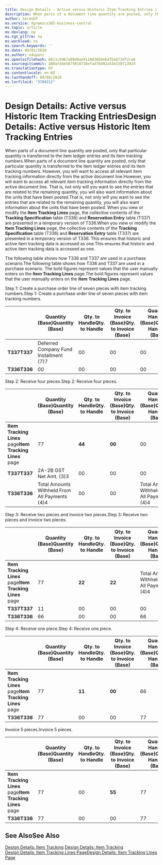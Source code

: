 ```yaml
---
title: Design Details - Active versus Historic Item Tracking Entries | Microsoft Docs
description: When parts of a document line quantity are posted, only that particular quantity is transferred to the item ledger entries and its item tracking numbers. However, you will want to access all relevant item tracking information directly from the active document line. That is, not only will you want to see the entries that are related to the remaining quantity, you will also want information about the units that have been posted. When you view or modify the **Item Tracking Lines** page, the collective contents of the **Tracking Specification** table (T336) and **Reservation Entry** table (T337) are presented in a temporary version of T336. This ensures that historic and active item tracking data is accessed as one.
author: SorenGP
ms.service: dynamics365-business-central
ms.topic: article
ms.devlang: na
ms.tgt_pltfrm: na
ms.workload: na
ms.search.keywords: ''
ms.date: 04/01/2020
ms.author: edupont
ms.openlocfilehash: 6611c6967a89d9a94110d30b0ebdfbe872df2ce8
ms.sourcegitcommit: a80afd4e5075018716efad76d82a54e158f1392d
ms.translationtype: HT
ms.contentlocale: en-NZ
ms.lasthandoff: 09/09/2020
ms.locfileid: "3788312"
---
```

# <a name="design-details-active-versus-historic-item-tracking-entries"></a><span data-ttu-id="e55c1-107">Design Details: Active versus Historic Item Tracking Entries</span><span class="sxs-lookup"><span data-stu-id="e55c1-107">Design Details: Active versus Historic Item Tracking Entries</span></span>
<span data-ttu-id="e55c1-108">When parts of a document line quantity are posted, only that particular quantity is transferred to the item ledger entries and its item tracking numbers.</span><span class="sxs-lookup"><span data-stu-id="e55c1-108">When parts of a document line quantity are posted, only that particular quantity is transferred to the item ledger entries and its item tracking numbers.</span></span> <span data-ttu-id="e55c1-109">However, you will want to access all relevant item tracking information directly from the active document line.</span><span class="sxs-lookup"><span data-stu-id="e55c1-109">However, you will want to access all relevant item tracking information directly from the active document line.</span></span> <span data-ttu-id="e55c1-110">That is, not only will you want to see the entries that are related to the remaining quantity, you will also want information about the units that have been posted.</span><span class="sxs-lookup"><span data-stu-id="e55c1-110">That is, not only will you want to see the entries that are related to the remaining quantity, you will also want information about the units that have been posted.</span></span> <span data-ttu-id="e55c1-111">When you view or modify the **Item Tracking Lines** page, the collective contents of the **Tracking Specification** table (T336) and **Reservation Entry** table (T337) are presented in a temporary version of T336.</span><span class="sxs-lookup"><span data-stu-id="e55c1-111">When you view or modify the **Item Tracking Lines** page, the collective contents of the **Tracking Specification** table (T336) and **Reservation Entry** table (T337) are presented in a temporary version of T336.</span></span> <span data-ttu-id="e55c1-112">This ensures that historic and active item tracking data is accessed as one.</span><span class="sxs-lookup"><span data-stu-id="e55c1-112">This ensures that historic and active item tracking data is accessed as one.</span></span>  

 <span data-ttu-id="e55c1-113">The following table shows how T336 and T337 are used in a purchase scenario.</span><span class="sxs-lookup"><span data-stu-id="e55c1-113">The following table shows how T336 and T337 are used in a purchase scenario.</span></span> <span data-ttu-id="e55c1-114">The bold figures represent values that the user manually enters on the **Item Tracking Lines** page.</span><span class="sxs-lookup"><span data-stu-id="e55c1-114">The bold figures represent values that the user manually enters on the **Item Tracking Lines** page.</span></span>  

 <span data-ttu-id="e55c1-115">Step 1: Create a purchase order line of seven pieces with item tracking numbers.</span><span class="sxs-lookup"><span data-stu-id="e55c1-115">Step 1: Create a purchase order line of seven pieces with item tracking numbers.</span></span>  

||<span data-ttu-id="e55c1-116">**Quantity (Base)**</span><span class="sxs-lookup"><span data-stu-id="e55c1-116">**Quantity (Base)**</span></span>|<span data-ttu-id="e55c1-117">**Qty. to Handle**</span><span class="sxs-lookup"><span data-stu-id="e55c1-117">**Qty. to Handle**</span></span>|<span data-ttu-id="e55c1-118">**Qty. to Invoice (Base)**</span><span class="sxs-lookup"><span data-stu-id="e55c1-118">**Qty. to Invoice (Base)**</span></span>|<span data-ttu-id="e55c1-119">**Quantity Handled (Base)**</span><span class="sxs-lookup"><span data-stu-id="e55c1-119">**Quantity Handled (Base)**</span></span>|<span data-ttu-id="e55c1-120">**Quantity Invoiced (Base)**</span><span class="sxs-lookup"><span data-stu-id="e55c1-120">**Quantity Invoiced (Base)**</span></span>|  
|-|----------------------------------------------|--------------------------------------------|------------------------------------------------------|-------------------------------------------------------|--------------------------------------------------------|  
|<span data-ttu-id="e55c1-121">**T337**</span><span class="sxs-lookup"><span data-stu-id="e55c1-121">**T337**</span></span>|<span data-ttu-id="e55c1-122">Deferred Company Fund Installment (7)</span><span class="sxs-lookup"><span data-stu-id="e55c1-122">7</span></span>|<span data-ttu-id="e55c1-123">0</span><span class="sxs-lookup"><span data-stu-id="e55c1-123">0</span></span>|<span data-ttu-id="e55c1-124">0</span><span class="sxs-lookup"><span data-stu-id="e55c1-124">0</span></span>|<span data-ttu-id="e55c1-125">0</span><span class="sxs-lookup"><span data-stu-id="e55c1-125">0</span></span>|<span data-ttu-id="e55c1-126">0</span><span class="sxs-lookup"><span data-stu-id="e55c1-126">0</span></span>|  
|<span data-ttu-id="e55c1-127">**T336**</span><span class="sxs-lookup"><span data-stu-id="e55c1-127">**T336**</span></span>|<span data-ttu-id="e55c1-128">0</span><span class="sxs-lookup"><span data-stu-id="e55c1-128">0</span></span>|<span data-ttu-id="e55c1-129">0</span><span class="sxs-lookup"><span data-stu-id="e55c1-129">0</span></span>|<span data-ttu-id="e55c1-130">0</span><span class="sxs-lookup"><span data-stu-id="e55c1-130">0</span></span>|<span data-ttu-id="e55c1-131">0</span><span class="sxs-lookup"><span data-stu-id="e55c1-131">0</span></span>|<span data-ttu-id="e55c1-132">0</span><span class="sxs-lookup"><span data-stu-id="e55c1-132">0</span></span>|  

 <span data-ttu-id="e55c1-133">Step 2: Receive four pieces.</span><span class="sxs-lookup"><span data-stu-id="e55c1-133">Step 2: Receive four pieces.</span></span>  

||<span data-ttu-id="e55c1-134">**Quantity (Base)**</span><span class="sxs-lookup"><span data-stu-id="e55c1-134">**Quantity (Base)**</span></span>|<span data-ttu-id="e55c1-135">**Qty. to Handle**</span><span class="sxs-lookup"><span data-stu-id="e55c1-135">**Qty. to Handle**</span></span>|<span data-ttu-id="e55c1-136">**Qty. to Invoice (Base)**</span><span class="sxs-lookup"><span data-stu-id="e55c1-136">**Qty. to Invoice (Base)**</span></span>|<span data-ttu-id="e55c1-137">**Quantity Handled (Base)**</span><span class="sxs-lookup"><span data-stu-id="e55c1-137">**Quantity Handled (Base)**</span></span>|<span data-ttu-id="e55c1-138">**Quantity Invoiced (Base)**</span><span class="sxs-lookup"><span data-stu-id="e55c1-138">**Quantity Invoiced (Base)**</span></span>|  
|-|----------------------------------------------|--------------------------------------------|------------------------------------------------------|-------------------------------------------------------|--------------------------------------------------------|  
|<span data-ttu-id="e55c1-139">**Item Tracking Lines** page</span><span class="sxs-lookup"><span data-stu-id="e55c1-139">**Item Tracking Lines** page</span></span>|<span data-ttu-id="e55c1-140">7</span><span class="sxs-lookup"><span data-stu-id="e55c1-140">7</span></span>|<span data-ttu-id="e55c1-141">**4**</span><span class="sxs-lookup"><span data-stu-id="e55c1-141">**4**</span></span>|<span data-ttu-id="e55c1-142">**0**</span><span class="sxs-lookup"><span data-stu-id="e55c1-142">**0**</span></span>|<span data-ttu-id="e55c1-143">0</span><span class="sxs-lookup"><span data-stu-id="e55c1-143">0</span></span>|<span data-ttu-id="e55c1-144">0</span><span class="sxs-lookup"><span data-stu-id="e55c1-144">0</span></span>|  
|<span data-ttu-id="e55c1-145">**T337**</span><span class="sxs-lookup"><span data-stu-id="e55c1-145">**T337**</span></span>|<span data-ttu-id="e55c1-146">2A-2B GST Net Amt. (3)</span><span class="sxs-lookup"><span data-stu-id="e55c1-146">3</span></span>|<span data-ttu-id="e55c1-147">0</span><span class="sxs-lookup"><span data-stu-id="e55c1-147">0</span></span>|<span data-ttu-id="e55c1-148">0</span><span class="sxs-lookup"><span data-stu-id="e55c1-148">0</span></span>|<span data-ttu-id="e55c1-149">0</span><span class="sxs-lookup"><span data-stu-id="e55c1-149">0</span></span>|<span data-ttu-id="e55c1-150">0</span><span class="sxs-lookup"><span data-stu-id="e55c1-150">0</span></span>|  
|<span data-ttu-id="e55c1-151">**T336**</span><span class="sxs-lookup"><span data-stu-id="e55c1-151">**T336**</span></span>|<span data-ttu-id="e55c1-152">Total Amounts Withheld From All Payments (4)</span><span class="sxs-lookup"><span data-stu-id="e55c1-152">4</span></span>|<span data-ttu-id="e55c1-153">0</span><span class="sxs-lookup"><span data-stu-id="e55c1-153">0</span></span>|<span data-ttu-id="e55c1-154">0</span><span class="sxs-lookup"><span data-stu-id="e55c1-154">0</span></span>|<span data-ttu-id="e55c1-155">Total Amounts Withheld From All Payments (4)</span><span class="sxs-lookup"><span data-stu-id="e55c1-155">4</span></span>|<span data-ttu-id="e55c1-156">0</span><span class="sxs-lookup"><span data-stu-id="e55c1-156">0</span></span>|  

 <span data-ttu-id="e55c1-157">Step 3: Receive two pieces and invoice two pieces.</span><span class="sxs-lookup"><span data-stu-id="e55c1-157">Step 3: Receive two pieces and invoice two pieces.</span></span>  

||<span data-ttu-id="e55c1-158">**Quantity (Base)**</span><span class="sxs-lookup"><span data-stu-id="e55c1-158">**Quantity (Base)**</span></span>|<span data-ttu-id="e55c1-159">**Qty. to Handle**</span><span class="sxs-lookup"><span data-stu-id="e55c1-159">**Qty. to Handle**</span></span>|<span data-ttu-id="e55c1-160">**Qty. to Invoice (Base)**</span><span class="sxs-lookup"><span data-stu-id="e55c1-160">**Qty. to Invoice (Base)**</span></span>|<span data-ttu-id="e55c1-161">**Quantity Handled (Base)**</span><span class="sxs-lookup"><span data-stu-id="e55c1-161">**Quantity Handled (Base)**</span></span>|<span data-ttu-id="e55c1-162">**Quantity Invoiced (Base)**</span><span class="sxs-lookup"><span data-stu-id="e55c1-162">**Quantity Invoiced (Base)**</span></span>|  
|-|----------------------------------------------|--------------------------------------------|------------------------------------------------------|-------------------------------------------------------|--------------------------------------------------------|  
|<span data-ttu-id="e55c1-163">**Item Tracking Lines** page</span><span class="sxs-lookup"><span data-stu-id="e55c1-163">**Item Tracking Lines** page</span></span>|<span data-ttu-id="e55c1-164">7</span><span class="sxs-lookup"><span data-stu-id="e55c1-164">7</span></span>|<span data-ttu-id="e55c1-165">**2**</span><span class="sxs-lookup"><span data-stu-id="e55c1-165">**2**</span></span>|<span data-ttu-id="e55c1-166">**2**</span><span class="sxs-lookup"><span data-stu-id="e55c1-166">**2**</span></span>|<span data-ttu-id="e55c1-167">Total Amounts Withheld From All Payments (4)</span><span class="sxs-lookup"><span data-stu-id="e55c1-167">4</span></span>|<span data-ttu-id="e55c1-168">0</span><span class="sxs-lookup"><span data-stu-id="e55c1-168">0</span></span>|  
|<span data-ttu-id="e55c1-169">**T337**</span><span class="sxs-lookup"><span data-stu-id="e55c1-169">**T337**</span></span>|<span data-ttu-id="e55c1-170">1</span><span class="sxs-lookup"><span data-stu-id="e55c1-170">1</span></span>|<span data-ttu-id="e55c1-171">0</span><span class="sxs-lookup"><span data-stu-id="e55c1-171">0</span></span>|<span data-ttu-id="e55c1-172">0</span><span class="sxs-lookup"><span data-stu-id="e55c1-172">0</span></span>|<span data-ttu-id="e55c1-173">0</span><span class="sxs-lookup"><span data-stu-id="e55c1-173">0</span></span>|<span data-ttu-id="e55c1-174">0</span><span class="sxs-lookup"><span data-stu-id="e55c1-174">0</span></span>|  
|<span data-ttu-id="e55c1-175">**T336**</span><span class="sxs-lookup"><span data-stu-id="e55c1-175">**T336**</span></span>|<span data-ttu-id="e55c1-176">6</span><span class="sxs-lookup"><span data-stu-id="e55c1-176">6</span></span>|<span data-ttu-id="e55c1-177">0</span><span class="sxs-lookup"><span data-stu-id="e55c1-177">0</span></span>|<span data-ttu-id="e55c1-178">0</span><span class="sxs-lookup"><span data-stu-id="e55c1-178">0</span></span>|<span data-ttu-id="e55c1-179">6</span><span class="sxs-lookup"><span data-stu-id="e55c1-179">6</span></span>|<span data-ttu-id="e55c1-180">2</span><span class="sxs-lookup"><span data-stu-id="e55c1-180">2</span></span>|  

 <span data-ttu-id="e55c1-181">Step 4: Receive one piece.</span><span class="sxs-lookup"><span data-stu-id="e55c1-181">Step 4: Receive one piece.</span></span>  

||<span data-ttu-id="e55c1-182">**Quantity (Base)**</span><span class="sxs-lookup"><span data-stu-id="e55c1-182">**Quantity (Base)**</span></span>|<span data-ttu-id="e55c1-183">**Qty. to Handle**</span><span class="sxs-lookup"><span data-stu-id="e55c1-183">**Qty. to Handle**</span></span>|<span data-ttu-id="e55c1-184">**Qty. to Invoice (Base)**</span><span class="sxs-lookup"><span data-stu-id="e55c1-184">**Qty. to Invoice (Base)**</span></span>|<span data-ttu-id="e55c1-185">**Quantity Handled (Base)**</span><span class="sxs-lookup"><span data-stu-id="e55c1-185">**Quantity Handled (Base)**</span></span>|<span data-ttu-id="e55c1-186">**Quantity Invoiced (Base)**</span><span class="sxs-lookup"><span data-stu-id="e55c1-186">**Quantity Invoiced (Base)**</span></span>|  
|-|----------------------------------------------|--------------------------------------------|------------------------------------------------------|-------------------------------------------------------|--------------------------------------------------------|  
|<span data-ttu-id="e55c1-187">**Item Tracking Lines** page</span><span class="sxs-lookup"><span data-stu-id="e55c1-187">**Item Tracking Lines** page</span></span>|<span data-ttu-id="e55c1-188">7</span><span class="sxs-lookup"><span data-stu-id="e55c1-188">7</span></span>|<span data-ttu-id="e55c1-189">**1**</span><span class="sxs-lookup"><span data-stu-id="e55c1-189">**1**</span></span>|<span data-ttu-id="e55c1-190">**0**</span><span class="sxs-lookup"><span data-stu-id="e55c1-190">**0**</span></span>|<span data-ttu-id="e55c1-191">6</span><span class="sxs-lookup"><span data-stu-id="e55c1-191">6</span></span>|<span data-ttu-id="e55c1-192">2</span><span class="sxs-lookup"><span data-stu-id="e55c1-192">2</span></span>|  
|<span data-ttu-id="e55c1-193">**T336**</span><span class="sxs-lookup"><span data-stu-id="e55c1-193">**T336**</span></span>|<span data-ttu-id="e55c1-194">7</span><span class="sxs-lookup"><span data-stu-id="e55c1-194">7</span></span>|<span data-ttu-id="e55c1-195">0</span><span class="sxs-lookup"><span data-stu-id="e55c1-195">0</span></span>|<span data-ttu-id="e55c1-196">0</span><span class="sxs-lookup"><span data-stu-id="e55c1-196">0</span></span>|<span data-ttu-id="e55c1-197">7</span><span class="sxs-lookup"><span data-stu-id="e55c1-197">7</span></span>|<span data-ttu-id="e55c1-198">2</span><span class="sxs-lookup"><span data-stu-id="e55c1-198">2</span></span>|  

 <span data-ttu-id="e55c1-199">Invoice 5 pieces.</span><span class="sxs-lookup"><span data-stu-id="e55c1-199">Invoice 5 pieces.</span></span>  

||<span data-ttu-id="e55c1-200">**Quantity (Base)**</span><span class="sxs-lookup"><span data-stu-id="e55c1-200">**Quantity (Base)**</span></span>|<span data-ttu-id="e55c1-201">**Qty. to Handle**</span><span class="sxs-lookup"><span data-stu-id="e55c1-201">**Qty. to Handle**</span></span>|<span data-ttu-id="e55c1-202">**Qty. to Invoice (Base)**</span><span class="sxs-lookup"><span data-stu-id="e55c1-202">**Qty. to Invoice (Base)**</span></span>|<span data-ttu-id="e55c1-203">**Quantity Handled (Base)**</span><span class="sxs-lookup"><span data-stu-id="e55c1-203">**Quantity Handled (Base)**</span></span>|<span data-ttu-id="e55c1-204">**Quantity Invoiced (Base)**</span><span class="sxs-lookup"><span data-stu-id="e55c1-204">**Quantity Invoiced (Base)**</span></span>|  
|-|----------------------------------------------|--------------------------------------------|------------------------------------------------------|-------------------------------------------------------|--------------------------------------------------------|  
|<span data-ttu-id="e55c1-205">**Item Tracking Lines** page</span><span class="sxs-lookup"><span data-stu-id="e55c1-205">**Item Tracking Lines** page</span></span>|<span data-ttu-id="e55c1-206">7</span><span class="sxs-lookup"><span data-stu-id="e55c1-206">7</span></span>|<span data-ttu-id="e55c1-207">0</span><span class="sxs-lookup"><span data-stu-id="e55c1-207">0</span></span>|<span data-ttu-id="e55c1-208">**5**</span><span class="sxs-lookup"><span data-stu-id="e55c1-208">**5**</span></span>|<span data-ttu-id="e55c1-209">7</span><span class="sxs-lookup"><span data-stu-id="e55c1-209">7</span></span>|<span data-ttu-id="e55c1-210">2</span><span class="sxs-lookup"><span data-stu-id="e55c1-210">2</span></span>|  
|<span data-ttu-id="e55c1-211">**T336**</span><span class="sxs-lookup"><span data-stu-id="e55c1-211">**T336**</span></span>|<span data-ttu-id="e55c1-212">7</span><span class="sxs-lookup"><span data-stu-id="e55c1-212">7</span></span>|<span data-ttu-id="e55c1-213">0</span><span class="sxs-lookup"><span data-stu-id="e55c1-213">0</span></span>|<span data-ttu-id="e55c1-214">0</span><span class="sxs-lookup"><span data-stu-id="e55c1-214">0</span></span>|<span data-ttu-id="e55c1-215">7</span><span class="sxs-lookup"><span data-stu-id="e55c1-215">7</span></span>|<span data-ttu-id="e55c1-216">7</span><span class="sxs-lookup"><span data-stu-id="e55c1-216">7</span></span>|  

## <a name="see-also"></a><span data-ttu-id="e55c1-217">See Also</span><span class="sxs-lookup"><span data-stu-id="e55c1-217">See Also</span></span>  
 <span data-ttu-id="e55c1-218">[Design Details: Item Tracking](design-details-item-tracking.md) </span><span class="sxs-lookup"><span data-stu-id="e55c1-218">[Design Details: Item Tracking](design-details-item-tracking.md) </span></span>  
 [<span data-ttu-id="e55c1-219">Design Details: Item Tracking Lines Page</span><span class="sxs-lookup"><span data-stu-id="e55c1-219">Design Details: Item Tracking Lines Page</span></span>](design-details-item-tracking-lines-window.md)

